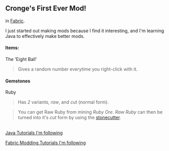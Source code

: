 ## Cronge's First Ever Mod!

in [Fabric](https://fabricmc.net).

I just started out making mods because I find it interesting, and I'm learning Java to effectively make better mods.

#### Items:

The 'Eight Ball'
> Gives a random number everytime you right-click with it.

#### Gemstones

Ruby
> Has *2* variants, *raw*, and *cut* (normal form).

> You can get Raw Ruby from mining *Ruby Ore*.
 *Raw Ruby*  can then be turned into it's  *cut*  form by using the [stonecutter](https://minecraft.fandom.com/wiki/Stonecutter?so=search).


<br/> [Java Tutorials I'm following](https://www.youtube.com/watch?v=oBwPZRk6-SE&list=PLKGarocXCE1FeXvEogpjz4SvHxF_FJRO6)

[Fabric Modding Tutorials I'm following](https://www.youtube.com/watch?v=RSqSZoJQXvg&list=PLKGarocXCE1EeLZggaXPJaARxnAbUD8Y_)


